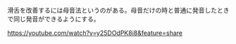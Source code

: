滑舌を改善するには母音法というのがある。母音だけの時と普通に発音したときで同じ発音ができるようにする。

https://youtube.com/watch?v=y25DOdPK8i8&feature=share
